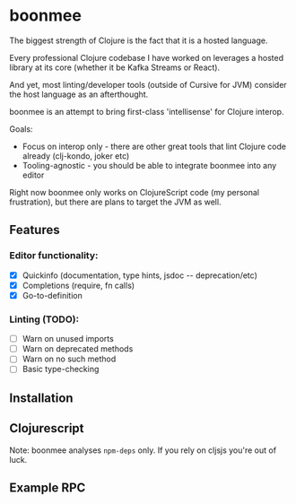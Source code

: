 # boonmee

The biggest strength of Clojure is the fact that it is a hosted language.

Every professional Clojure codebase I have worked on leverages a hosted library at its core (whether it be Kafka Streams or React). 

And yet, most linting/developer tools (outside of Cursive for JVM) consider the host language as an afterthought.

boonmee is an attempt to bring first-class 'intellisense' for Clojure interop.

Goals:

* Focus on interop only - there are other great tools that lint Clojure code already (clj-kondo, joker etc)
* Tooling-agnostic - you should be able to integrate boonmee into any editor

Right now boonmee only works on ClojureScript code (my personal frustration), but there are plans to target the JVM as well.

## Features

### Editor functionality:

- [x] Quickinfo (documentation, type hints, jsdoc -- deprecation/etc)
- [x] Completions (require, fn calls)
- [x] Go-to-definition

### Linting (TODO):

- [ ] Warn on unused imports
- [ ] Warn on deprecated methods
- [ ] Warn on no such method
- [ ] Basic type-checking

## Installation


## Clojurescript 

Note: boonmee analyses `npm-deps` only. If you rely on cljsjs you're out of luck.

## Example RPC
